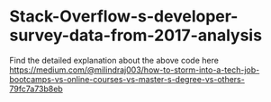 # Stack-Overflow-s-developer-survey-data-from-2017-analysis
Find the detailed explanation about the above code here https://medium.com/@milindraj003/how-to-storm-into-a-tech-job-bootcamps-vs-online-courses-vs-master-s-degree-vs-others-79fc7a73b8eb
